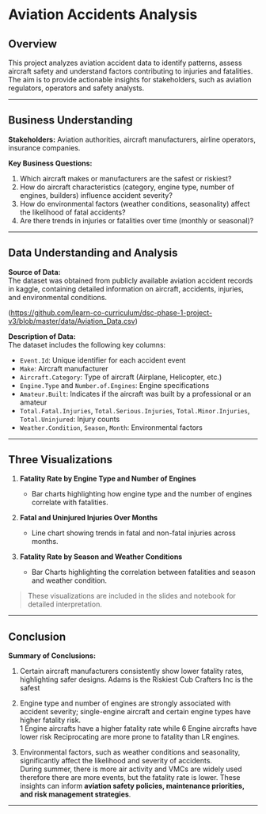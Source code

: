# Aviation Accidents Analysis

## Overview
This project analyzes aviation accident data to identify patterns, assess aircraft safety and understand factors contributing to injuries and fatalities. The aim is to provide actionable insights for stakeholders, such as aviation regulators, operators and safety analysts.

---

## Business Understanding
**Stakeholders:** Aviation authorities, aircraft manufacturers, airline operators, insurance companies.

**Key Business Questions:**
1. Which aircraft makes or manufacturers are the safest or riskiest?  
2. How do aircraft characteristics (category, engine type, number of engines, builders) influence accident severity?  
3. How do environmental factors (weather conditions, seasonality) affect the likelihood of fatal accidents?  
4. Are there trends in injuries or fatalities over time (monthly or seasonal)?  

---

## Data Understanding and Analysis

**Source of Data:**  
The dataset was obtained from publicly available aviation accident records in kaggle, containing detailed information on aircraft, accidents, injuries, and environmental conditions.

(https://github.com/learn-co-curriculum/dsc-phase-1-project-v3/blob/master/data/Aviation_Data.csv)

**Description of Data:**  
The dataset includes the following key columns:  
- `Event.Id`: Unique identifier for each accident event  
- `Make`: Aircraft manufacturer 
- `Aircraft.Category`: Type of aircraft (Airplane, Helicopter, etc.)  
- `Engine.Type` and `Number.of.Engines`: Engine specifications  
- `Amateur.Built`: Indicates if the aircraft was built by a professional or an amateur 
- `Total.Fatal.Injuries`, `Total.Serious.Injuries`, `Total.Minor.Injuries`, `Total.Uninjured`: Injury counts  
- `Weather.Condition`, `Season`, `Month`: Environmental factors  

---

## Three Visualizations

1. **Fatality Rate by Engine Type and Number of Engines**  
   - Bar charts highlighting how engine type and the number of engines correlate with fatalities.  

2. **Fatal and Uninjured Injuries Over Months**  
   - Line chart showing trends in fatal and non-fatal injuries across months.  

3. **Fatality Rate by Season and Weather Conditions**
   - Bar Charts highlighting the correlation between fatalities and season and weather condition.

> These visualizations are included in the slides and notebook for detailed interpretation.

---

## Conclusion

**Summary of Conclusions:**
1. Certain aircraft manufacturers consistently show lower fatality rates, highlighting safer designs. 
  Adams is the Riskiest
  Cub Crafters Inc is the safest

2. Engine type and number of engines are strongly associated with accident severity; single-engine aircraft and certain engine types have higher fatality risk.  
   1 Engine aircrafts have a higher fatality rate while 6 Engine aircrafts have lower risk
   Reciprocating are more prone to fatality than LR engines.

3. Environmental factors, such as weather conditions and seasonality, significantly affect the likelihood and severity of accidents.  
  During summer, there is more air activity and VMCs are widely used therefore there are more events, but the fatality rate is lower.
These insights can inform **aviation safety policies, maintenance priorities, and risk management strategies**.

---
